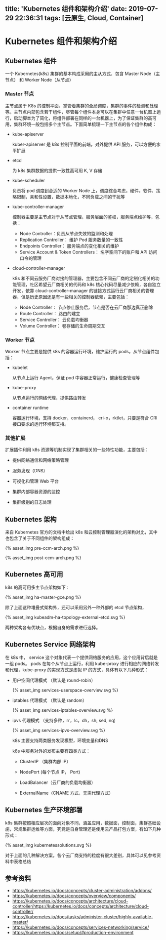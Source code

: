 title: 'Kubernetes 组件和架构介绍'
date: 2019-07-29 22:36:31
tags: [云原生, Cloud, Container]
---

# Kubernetes 组件和架构介绍

## Kubernetes 组件

一个 Kubernetes(k8s) 集群的基本构成采用的主从方式，包含 Master Node（主节点） 和 Worker Node（从节点） 

### Master 节点

主节点属于 K8s 的控制平面，掌管着集群的全局调度，集群的事件的检测和处理等。主节点内部包含若干组件，尽管每个组件本身可以在集群中任意一台机器上运行，启动脚本为了简化，将组件部署在同样的一台机器上，为了保证集群的高可用，集群环境一般包括多个主节点。下面简单梳理一下主节点的各个组件构成：

- kube-apiserver

  kuber-apiserver 是 k8s 控制平面的前端，对外提供 API 服务，可以方便的水平扩展

- etcd

  为 k8s 集群数据的提供一致性高可用 K, V 存储

- kube-scheduler

  负责将 pod 调度到合适的 Worker Node 上，调度综合考虑，硬件，软件，策略限制，亲和性设置，数据本地化，不同负载之间的干扰等

- kube-controller-manager

  控制器主要是主节点对于从节点管理，服务层面的鉴权，服务端点维护等，包括：

  - Node Controller：负责从节点失效的监测和处理
  - Replication Controller： 维护 Pod 服务数量的一致性
  - Endpoints Controller： 服务端点的变化相关的维护
  - Service Account & Token Controllers： 名字空间下的账户和 API 访问口令的管理

- cloud-controller-manager

  k8s 和不同云服务厂商对接的管理器，主要包含不同云厂商的定制化相关的功能管理，社区希望云厂商相关的代码和 k8s 核心代码尽量减少依赖，各自独立开发，依靠 cloud-controller-manager 的链接方式运行云厂商相关的管理器，但是历史原因还是有一些相关的控制器依赖，主要包括：

  - Node Controller： 节点停止服务后，节点是否在云厂商那边真正删除
  - Route Controller： 路由的建立
  - Service Controller： 云负载均衡器
  - Volume Controller： 卷存储的生命周期交互

### Worker 节点

Worker 节点主要是提供 k8s 的容器运行环境，维护运行的 pods，从节点组件包括：

- kubelet

  从节点上运行 Agent，保证 pod 中容器正常运行，健康检查管理等

- kube-proxy

  从节点运行的网络代理，提供路由转发

- container runtime

  容器运行环境，支持 docker，containerd， cri-o，rktlet，只要是符合 CRI 接口要求的运行环境都支持。

### 其他扩展

扩展插件利用 k8s 资源等机制实现了集群相关的一些特性功能，主要包括：

- 提供网络通信和网络策略管理

- 服务发现（DNS）

- 可视化和管理 Web 平台

- 集群内部容器资源的监控

- 集群级别的日志处理

  

## Kubernetes 架构

来自 Kubernetes 官方的文档中给出 k8s 和云控制管理器演化的架构对比，其中也包含了关于不同组件的架构组成：

{% asset_img pre-ccm-arch.png %}

{% asset_img post-ccm-arch.png %}

## Kubernetes 高可用

k8s 的高可用多主节点架构如下：

{% asset_img ha-master-gce.png %}

除了上面这种堆叠式架构外，还可以采用另外一种外部的 etcd 节点架构，

{% asset_img kubeadm-ha-topology-external-etcd.svg %}

两种架构各有优缺点，根据自身的需求进行选择。

## Kubernetes Service 网络架构

在 k8s 中， service 这个对象代表一个提供网络服务的应用，这个应用背后就是一组 pods。  pods 在每个从节点上运行，利用 kube-proxy 进行相应的网络转发和代理，kube-proxy 的实现方式是虚拟 IP 的方式，具体有以下几种形式：

- 用户空间代理模式 （默认是 round-robin）
  
  {% asset_img services-userspace-overview.svg %}

- iptables 代理模式 （默认是 random）
  
  {% asset_img services-iptables-overview.svg %}

- ipvs 代理模式 （支持多种，rr，lc，dh，sh, sed, nq)

  {% asset_img services-ipvs-overview.svg %}

  k8s  主要支持两类服务发现模型，环境变量和DNS

  k8s 中服务对外的发布主要有四类方式：

  - ClusterIP （集群内部 IP）

  - NodePort (每个节点 IP， Port)

  - LoadBalancer（云厂商的负载均衡器）

  - ExternalName（CNAME 方式，无需代理方式）

    

## Kubernetes 生产环境部署

k8s 集群按照相应层次的面向对象不同，涵盖应用，数据面，控制面，集群基础设施，常规集群运维等方面，究竟是自身管理还是使用云产品打包方案，有如下几种形式：

{% asset_img kubernetessolutions.svg %}

对于上面的几种解决方案，各个云厂商支持的粒度有很大差别，具体可以见参考资料中表格总结

## 参考资料

- https://kubernetes.io/docs/concepts/cluster-administration/addons/
- https://kubernetes.io/docs/concepts/overview/components/
- https://kubernetes.io/docs/concepts/architecture/cloud-controller/https://kubernetes.io/docs/concepts/architecture/cloud-controller/
- https://kubernetes.io/docs/tasks/administer-cluster/highly-available-master/
- https://kubernetes.io/docs/concepts/services-networking/service/
- https://kubernetes.io/docs/setup/#production-environment
